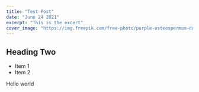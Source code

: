 ```yaml
---
title: "Test Post"
date: "June 24 2021"
excerpt: "This is the excert"
cover_image: "https://img.freepik.com/free-photo/purple-osteospermum-daisy-flower_1373-16.jpg"
---
```


## Heading Two

- Item 1
- Item 2

Hello world
